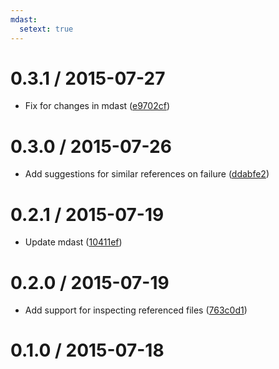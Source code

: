 ```yaml
---
mdast:
  setext: true
---
```


<!--lint disable no-multiple-toplevel-headings-->

0.3.1 / 2015-07-27
==================

*   Fix for changes in mdast ([e9702cf](https://github.com/wooorm/mdast-validate-links/commit/e9702cf))

0.3.0 / 2015-07-26
==================

*   Add suggestions for similar references on failure ([ddabfe2](https://github.com/wooorm/mdast-validate-links/commit/ddabfe2))

0.2.1 / 2015-07-19
==================

*   Update mdast ([10411ef](https://github.com/wooorm/mdast-validate-links/commit/10411ef))

0.2.0 / 2015-07-19
==================

*   Add support for inspecting referenced files ([763c0d1](https://github.com/wooorm/mdast-validate-links/commit/763c0d1))

0.1.0 / 2015-07-18
==================
